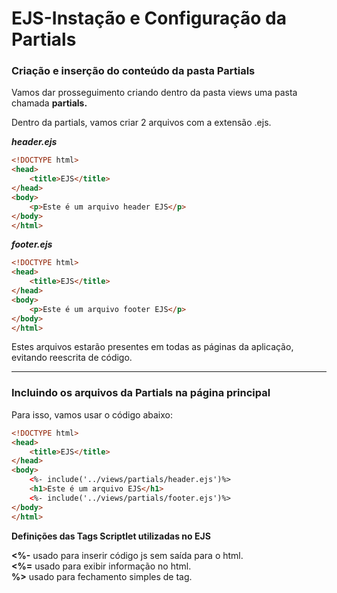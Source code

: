 # EJS-Instação e Configuração da Partials
### Criação e inserção do conteúdo da pasta Partials

Vamos dar prosseguimento criando dentro da pasta views uma pasta chamada **partials.**

Dentro da partials, vamos criar 2 arquivos com a extensão .ejs.

***header.ejs***

```html
<!DOCTYPE html>
<head>
    <title>EJS</title>
</head>
<body>
    <p>Este é um arquivo header EJS</p>
</body>
</html>
```

***footer.ejs***

```html
<!DOCTYPE html>
<head>
    <title>EJS</title>
</head>
<body>
    <p>Este é um arquivo footer EJS</p>
</body>
</html>
```

Estes arquivos estarão presentes em todas as páginas da aplicação, evitando reescrita de código.
***

### Incluindo os arquivos da Partials na página principal

Para isso, vamos usar o código abaixo:

```html
<!DOCTYPE html>
<head>
    <title>EJS</title>
</head>
<body>
    <%- include('../views/partials/header.ejs')%>
    <h1>Este é um arquivo EJS</h1>
    <%- include('../views/partials/footer.ejs')%>
</body>
</html>
```

**Definições das Tags Scriptlet utilizadas no EJS**

**<%-** usado para inserir código js sem saída para o html.<br/>
**<%=** usado para exibir informação no html.<br/>
**%>**  usado para fechamento simples de tag.<br/>
